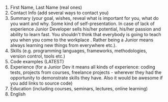 1. First Name, Last Name (real ones)
2. Contact Info (add several ways to contact you)
3. Summary (your goal, wishes, reveal what is important for you, what do you want and why.
Some kind of self-presentation. In case of lack of experience  Junior Developer sells his/her potential, his/her passion and ability to learn fast. You shouldn't think that everybody is going to teach you when you come to the workplace . Rather being a Junior means always
learning new things from everywhere etc.).
4. Skills (e.g. programming languages, frameworks, methodologies, version control, tools etc.)
5. Code examples (LATEST)
6. Experience (for a Junior Dev it means all kinds of experience: coding tests, projects from courses,
freelance projects - wherever they had the opportunity to demonstrate skills they have.
Also it would be awesome if you add links to source code)
7. Education (including courses, seminars, lectures, online learning)
8. English 

